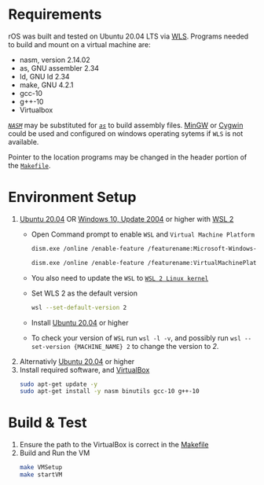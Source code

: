 
# Requirements
rOS was built and tested on Ubuntu 20.04 LTS via [WLS](https://docs.microsoft.com/en-us/windows/wsl/faq). Programs needed to build and mount on a virtual machine are:
- nasm, version 2.14.02
- as, GNU assembler 2.34
- ld, GNU ld 2.34
- make, GNU 4.2.1
- gcc-10
- g++-10
- Virtualbox


_[`NASM`](https://www.nasm.us/)_ may be substituted for _[`as`](https://en.wikipedia.org/wiki/GNU_Assembler)_ to build assembly files. [MinGW](http://www.mingw.org/) or [Cygwin](http://www.cygwin.com/) could be used and configured on windows operating sytems if `WLS` is not available. 

Pointer to the location programs may be changed in the header portion of the [`Makefile`](Makefile#Header).



# Environment Setup
1. [Ubuntu 20.04](https://ubuntu.com/#download) OR [Windows 10, Update 2004](https://www.microsoft.com/en-ca/software-download/windows10ISO) or higher with [WSL 2](https://docs.microsoft.com/en-us/windows/wsl/wsl2-kernel)
    - Open Command prompt to enable `WSL` and  `Virtual Machine Platform`
        ```bash
        dism.exe /online /enable-feature /featurename:Microsoft-Windows-Subsystem-Linux /all /norestart

        dism.exe /online /enable-feature /featurename:VirtualMachinePlatform /all /norestart
        ```
    - You also need to  update the `WSL` to [`WSL 2 Linux kernel`](https://docs.microsoft.com/en-us/windows/wsl/wsl2-kernel)
    - Set WLS 2 as the default version
        ```bash
        wsl --set-default-version 2
        ```
    - Install [Ubuntu 20.04](https://www.microsoft.com/en-gb/p/ubuntu-2004-lts/9n6svws3rx71) or higher

    - To check your version of `WSL` run `wsl -l -v`, and possibly run `wsl --set-version {MACHINE_NAME} 2` to change the version to _2_.
2. Alternativly [Ubuntu 20.04](https://ubuntu.com/#download) or higher
3. Install required software, and [VirtualBox](https://www.virtualbox.org/wiki/Downloads)
    ```bash
    sudo apt-get update -y
    sudo apt-get install -y nasm binutils gcc-10 g++-10
    ```

# Build & Test
1. Ensure the path to the VirtualBox is correct in the [Makefile](Makefile#Programs)
2. Build and Run the VM
    ```bash
    make VMSetup
    make startVM
    ```



